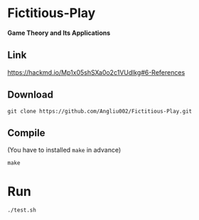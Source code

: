 # Fictitious-Play
**Game Theory and Its Applications**

## Link
https://hackmd.io/Mp1x05shSXa0o2c1VUdlkg#6-References

## Download
```
git clone https://github.com/Angliu002/Fictitious-Play.git
```

## Compile
(You have to installed `make` in advance)
```
make
```

# Run
```
./test.sh
```

